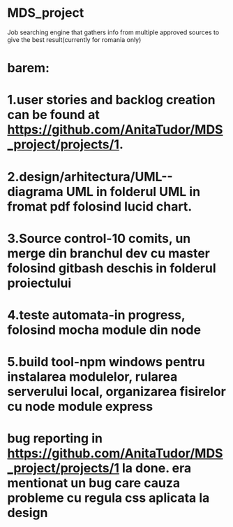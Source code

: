 # MDS_project
Job searching engine that gathers info from multiple approved sources to give the best result(currently for romania only)


# barem:
# 1.user stories and backlog creation can be found at https://github.com/AnitaTudor/MDS_project/projects/1.
# 2.design/arhitectura/UML--diagrama UML in folderul UML in fromat pdf folosind lucid chart.
# 3.Source control-10 comits, un merge din branchul dev cu master folosind gitbash deschis in folderul proiectului
# 4.teste automata-in progress, folosind mocha module din node
# 5.build tool-npm windows pentru instalarea modulelor, rularea serverului local, organizarea fisirelor cu node module express
# bug reporting in https://github.com/AnitaTudor/MDS_project/projects/1 la done. era mentionat un bug care cauza probleme cu regula css aplicata la design
